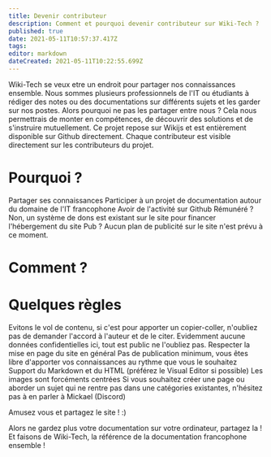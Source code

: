 ```yaml
---
title: Devenir contributeur
description: Comment et pourquoi devenir contributeur sur Wiki-Tech ?
published: true
date: 2021-05-11T10:57:37.417Z
tags: 
editor: markdown
dateCreated: 2021-05-11T10:22:55.699Z
---
```


Wiki-Tech se veux etre un endroit pour partager nos connaissances ensemble. Nous sommes plusieurs professionnels de l'IT ou étudiants à rédiger des notes ou des documentations sur différents sujets et les garder sur nos postes. Alors pourquoi ne pas les partager entre nous ? Cela nous permettrais de monter en compétences, de découvrir des solutions et de s'instruire mutuellement.
Ce projet repose sur Wikijs et est entièrement disponible sur Github directement. Chaque contributeur est visible directement sur les contributeurs du projet.

# Pourquoi ?
Partager ses connaissances
Participer à un projet de documentation autour du domaine de l'IT francophone
Avoir de l'activité sur Github
Rémunéré ? Non, un système de dons est existant sur le site pour financer l'hébergement du site
Pub ? Aucun plan de publicité sur le site n'est prévu à ce moment.

# Comment ?

# Quelques règles
Evitons le vol de contenu, si c'est pour apporter un copier-coller, n'oubliez pas de demander l'accord à l'auteur et de le citer.
Evidemment aucune données confidentielles ici, tout est public ne l'oubliez pas.
Respecter la mise en page du site en général
Pas de publication minimum, vous êtes libre d'apporter vos connaissances au rythme que vous le souhaitez
Support du Markdown et du HTML (préférez le Visual Editor si possible)
Les images sont forcéments centrées
Si vous souhaitez créer une page ou aborder un sujet qui ne rentre pas dans une catégories existantes, n'hésitez pas à en parler à Mickael (Discord)

Amusez vous et partagez le site ! :)

Alors ne gardez plus votre documentation sur votre ordinateur, partagez la ! 
Et faisons de Wiki-Tech, la référence de la documentation francophone ensemble !

